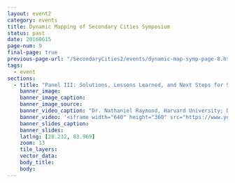 ```yaml
---
layout: event2
category: events
title: Dynamic Mapping of Secondary Cities Symposium
status: past
date: 20160615
page-num: 9
final-page: true
previous-page-url: "/SecondaryCities2/events/dynamic-map-symp-page-8.html"
tags:
  - event
sections: 
  - title: "Panel III: Solutions, Lessons Learned, and Next Steps for Secondary Cities"
    banner_image: 
    banner_image_caption: 
    banner_image_source:
    banner_video_caption: "Dr. Nathaniel Raymond, Harvard University; Dr. Rina Ghose, University of Wisconsin-Milwuakee; Dr. Zachary Patterson, University of Concordia, Montreal; moderated by Dr. Melinda Laituri, Colorado State University"
    banner_video: '<iframe width="640" height="360" src="https://www.youtube.com/embed/lA9PQ4tt3kM" frameborder="0" allowfullscreen></iframe>'
    banner_slides_caption:
    banner_slides:
    latlng: [28.232, 83.969]
    zoom: 13
    tile_layers:
    vector_data:
    body_title: 
    body:
---
```

